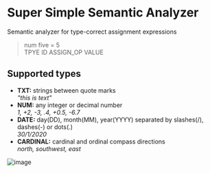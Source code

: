 # Super Simple Semantic Analyzer
Semantic analyzer for type-correct assignment expressions
> num five = 5 <br>
> TPYE ID ASSIGN_OP VALUE

## Supported types
- **TXT:** strings between quote marks
  <br> *"this is text"*
- **NUM:** any integer or decimal number
  <br> *1, +2, -3, .4, +0.5, -6.7*
- **DATE:** day(DD), month(MM), year(YYYY) separated by slashes(/), dashes(-) or  dots(.)
  <br> *30/1/2020*
- **CARDINAL:** cardinal and ordinal compass directions
  <br> *north, southwest, east*

![image](https://github.com/user-attachments/assets/38599319-eb9f-436d-acc4-7a5c5c5abadd)
